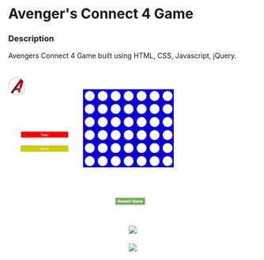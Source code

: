 # Avenger's Connect 4 Game


### Description

Avengers Connect 4 Game built using HTML, CSS, Javascript, jQuery.
<br/>
<br/>

<p align="center">
<img src="gifs/connect4a.gif"/>
<br/>
<br/>
<img src="gifs/connect4b.gif"/>
<br/>
<br/>
<img src="gifs/connect4c.gif"/>
</p>
